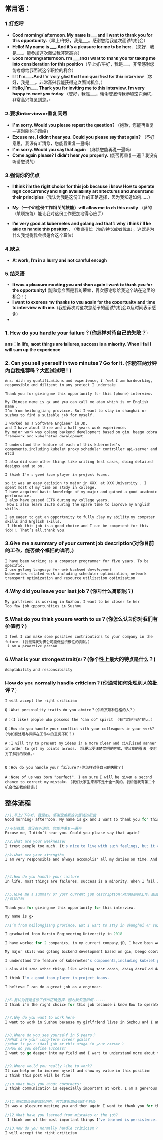 ## 常用语：

### 1.打招呼

- **Good morning/ afternoon. My name is___ and I want to thank you for this opportunity.**（早上/午好，我是___。感谢您给我这次面试的机会）
- **Hello! My name is ___.And it’s a pleasure for me to be here.**（您好，我是___。能参加这次面试我非常高兴）
- **Good morning/afternoon. I’m ___and I want to thank you for taking me into consideration for this position**（早上好/午好，我是___。非常感谢您能考虑给我面试这个职位的机会）
- **Hi! I’m___. And I’m very glad that I am qualified for this interview**（您好，我是___。非常高兴我能获得这次面试机会。）
- **Hello,I’m___. Thank you for inviting me to this interview. I’m very happy to meet you today.**（您好，我是___。谢谢您邀请我参加这次面试，非常高兴能见到您。）

### 2.要求interviewer重复问题

- **I’ m sorry. Would you please repeat the question?** （抱歉，您能再重复一遍刚刚的问题吗）
- **Excuse me, I didn’t hear you. Could you please say that again?** （不好意思，我没有听清您，您能再重复一遍吗）
- **I’ m sorry. Would you say that again** （麻烦您能再说一遍吗）
-  **Come again please? I didn't hear you properly.** (能否再重复一遍？我没有听请您说的)

### 3.强调你的优点

-  **I think i’m the right choice for this job because i know How to operate high concurrency and high availability architectures and understand their principles**（我认为我是这份工作的正确选择，因为我知道如何......）
- **My（一个和这份工作相关的技能）will allow me to do this easily** （我的（某项技能）能让我对这份工作更加地得心应手）

- **I’m very good at kubernetes and golang and that’s why i think i’ll be able to handle this position .** （我很擅长（你的特长或者优点），这既是为什么我觉得我会很适合这个职位）

### 4.缺点

- **At work, I'm in a hurry and not careful enough**

### 5.结束语

- **It was a pleasure meeting you and then again i want to thank you for the opportunity!** (能和您会面是我的荣幸，再次感谢您给我这个站在这里的机会！)
- **I want to express my thanks to you again for the opportunity and time to interview with me.** (我想再次对这次您给予的面试的机会以及时间表示感谢)
- 

### 1. How do you handle your failure？(你怎样对待自己的失敗？)

**ans：In life, most things are failures, success is a minority. When I fail I will sum up the experience**

### 2. Can you sell yourself in two minutes？Go for it. (你能在两分钟內自我推荐吗？大胆试试吧！)

```
Ans: With my qualifications and experience, I feel I am hardworking, responsible and diligent in any project I undertake

Thank you for giving me this opportunity for this (phone) interview.

My Chinese name is gx and you can call me adam which is my English name . 
I’m from heilongjiang province. But I want to stay in shanghai or suzhou to find a suitable job for myself.

I worked as a Software Engineer in JD,
and I have about three and a half years work experience. 
My major work was golang backend development based on gin, beego cobra framework and kubernetes development.

I understand the feature of each of this kubernetes's components,including kubelet proxy scheduler controller api-server and etcd

I also did some other things like writing test cases, doing detailed designs and so on.

I think I'm a good team player in project teams.

so it was an easy decision to major in XXX  at XXX University . I spent most of my time on study in college. 
I have acquired basic knowledge of my major and gained a good academic performance.
I also have passed CET6 during my college years.
 Now I also learn IELTS during the spare time to improve my English skills.  

I am eager to get an opportunity to fully play my ability,my computer skills and English skills.
 I think this job is a good choice and I can be competent for this job!!. That’s all,thank you.
```

### 3.Give me a summary of your current job description(对你目前的工作，能否做个概括的说明。)

```
I have been working as a computer programmer for five years. To be specific.
I use golang language for web backend development
kubernetes related work including scheduler optimization, network transport optimization and resource utilization optimization

```

### 4.Why did you leave your last job？(你为什么离职呢？)

```
My girlfriend is working in Suzhou, I want to be closer to her 
Too few job opportunities in Suzhou
```

### 5.What do you think you are worth to us？(你怎么认为你对我们有价值呢？)

```
I feel I can make some positive contributions to your company in the future. (我觉得我对贵公司能做些积极性的贡献。)
 i am a proactive person
```

### 6.What is your strongest trait(s)？(你个性上最大的特点是什么？)

```
Adaptability and responsibility
```

### How do you normally handle criticism？(你通常如何处理別人的批评？)

```
I will accept the right criticism
```

```
Q：What personality traits do you admire？(你欣赏哪种性格的人？)

A：(I like) people who possess the "can do" spirit. (有"实际行动"的人。)

Q：How do you handle your conflict with your colleagues in your work? (你如何处理与同事在工作中的意见不和？)

A：I will try to present my ideas in a more clear and civilized manner in order to get my points across. (我要以更清楚文明的方式，提出我的看法，使对方了解我的观点。)


Q：How do you handle your failure？(你怎样对待自己的失敗？)

A：None of us was born "perfect". I am sure I will be given a second chance to correct my mistake. (我们大家生来都不是十全十美的，我相信我有第二个机会改正我的错误。)
```

## 整体流程

```go
//1.早上/下午好，我是gx。感谢您给我这次面试的机会
Good morning/ afternoon. My name is gx and I want to thank you for this opportunity.

//不好意思，我没有听清您，您能再重复一遍吗
Excuse me, I didn’t hear you. Could you please say that again?

//2.what are your weaknesses
I trust people too much. It's nice to live with such feelings, but it caused me many troubles in the past. However, as I am getting older,I have become more sensible.

//3.what are your strengths
I am very responsible and always accomplish all my duties on time. And i have good adaptability,I have continuous learning ability.



//4.How do you handle your failure
In life, most things are failures, success is a minority. When I fail I will sum up the experience. I will not make the same mistakes


//5.Give me a summary of your current job description(对你目前的工作，能否做个概括的说明。)
//自我介绍

Thank you for giving me this opportunity for this interview.

my name is gx 

//I’m from heilongjiang province. But I want to stay in shanghai or suzhou to find a suitable job for myself.

I graduated from Harbin Engineering University in 2018

I have worked for 2 companies, in my current company,jD, I have been working as a golang and kubernetes engineer in algorithm platform develop department since 2021.  My main work responsibility is to develop platform related components, including GPU resource management system, model automation deployment system, cluster alerting system . As you can see the detailed information in the job description of my resume.

My major skill was golang backend development based on gin, beego cobra framework and kubernetes development.

I understand the feature of kubernetes's components,including kubelet proxy scheduler controller api-server and etcd 

I also did some other things like writing test cases, doing detailed designs and so on.

I think I'm a good team player in project teams.

I believe I can do a great job as a engineer.


//6.我认为我是这份工作的正确选择，因为我知道如何......
I think i’m the right choice for this job because i know How to operate high concurrency and high availability architectures and understand their principles


//7.Why do you want to work here 
I want to work in Suzhou because my girlfriend lives in Suzhou and I am a good match for the position


//8.Where do you see yourself in 5 years？
//What are your long-term career goals?
//What is your ideal job at this stage in your career？
//How do you define success?
I want to go deeper into my field and I want to understand more about the company's business, I want to create more value and get a sense of accomplishment


//9.Where would you really like to work?
It can help me to improve myself and show my value in this position
I think this post will be fine

//10.What bugs you about coworkers?
I think communication is especially important at work, I am a generous person, I do not want to have unpleasantness with others


//11.能和您会面是我的荣幸，再次感谢您给我这个机会
It was a pleasure meeting you and then again I want to thank you for the interview!

//12.What have you learned from mistakes on the job?
 I think one of the most important things I've learned is persistence. Not to give up too soon, because the solution is probably right in front of me.

//13.How do you normally handle criticism？
I will accept the right criticism
```


